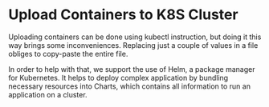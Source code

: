 # Upload Containers to K8S Cluster

Uploading containers can be done using kubectl instruction, but doing it this way brings some inconveniences. Replacing just a couple of values in a file obliges to copy-paste the entire file. 

In order to help with that, we support the use of Helm, a package manager for Kubernetes. It helps to deploy complex application by bundling necessary resources into Charts, which contains all information to run an application on a cluster. 